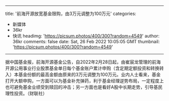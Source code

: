
---
title: '前海开源放宽基金限购，由3万元调整为100万元'
categories: 
 - 新媒体
 - 36kr
 - 快讯
headimg: 'https://picsum.photos/400/300?random=4549'
author: 36kr
comments: false
date: Sat, 26 Feb 2022 10:05:05 GMT
thumbnail: 'https://picsum.photos/400/300?random=4549'
---

<div>   
据中国基金报，前海开源基金公告，自2022年2月28日起，由崔宸龙管理的前海开源公用事业行业股票基金单日每个基金账户累计申购（含定期定额投资和转换转入）本基金份额的最高金额由原来的3万元调整为100万元。业内人士看来，基金打开大额申购，一方面可以为基金补充弹药，利于基金经理逆势布局，一定程度上也可避免基金业绩受到赎回的冲击；另一方面也是看好A股中长期走势，引导基民理性投资。（财联社）  
</div>
            